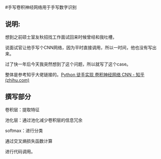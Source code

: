 #手写卷积神经网络用于手写数字识别

## 说明:

想到之前硕士室友秋招找工作面试回来时候曾经和我吐槽，

说面试官让他手写个CNN网络，因为平时直接调用，所以一时间，他也没有写出来。

过了快一年后今天我突然想到了这个问题，所以就写了这个case。

整体是参考知乎大佬链接的。[Python 徒手实现 卷积神经网络 CNN - 知乎 (zhihu.com)](https://zhuanlan.zhihu.com/p/102119808)



## 撰写部分

卷积层：提取特征

池化层：通过池化减少卷积层的信息冗余

softmax：进行分类

通过交叉熵损失函数计算

进行代码调用。